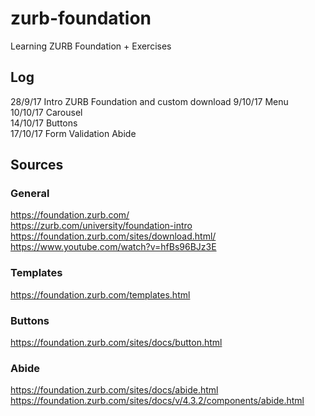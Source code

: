 # zurb-foundation
Learning ZURB Foundation + Exercises

## Log
28/9/17 Intro ZURB Foundation and custom download
9/10/17 Menu  
10/10/17 Carousel  
14/10/17 Buttons  
17/10/17 Form Validation Abide

## Sources
### General
https://foundation.zurb.com/  
https://zurb.com/university/foundation-intro  
https://foundation.zurb.com/sites/download.html/  
https://www.youtube.com/watch?v=hfBs96BJz3E  
### Templates
https://foundation.zurb.com/templates.html   
### Buttons
https://foundation.zurb.com/sites/docs/button.html  
### Abide
https://foundation.zurb.com/sites/docs/abide.html  
https://foundation.zurb.com/sites/docs/v/4.3.2/components/abide.html